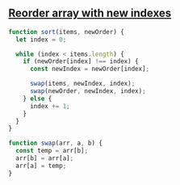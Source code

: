 ## [Reorder array with new indexes](https://bigfrontend.dev/problem/reorder-array-with-new-indexes)

<!-- notecardId: 1739659596775 -->

```js
function sort(items, newOrder) {
  let index = 0;

  while (index < items.length) {
    if (newOrder[index] !== index) {
      const newIndex = newOrder[index];

      swap(items, newIndex, index);
      swap(newOrder, newIndex, index);
    } else {
      index += 1;
    }
  }
}

function swap(arr, a, b) {
  const temp = arr[b];
  arr[b] = arr[a];
  arr[a] = temp;
}
```
